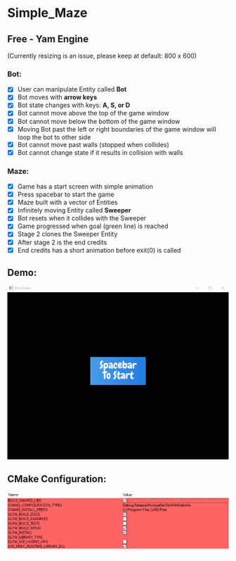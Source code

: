 # Simple_Maze

## Free - Yam Engine
(Currently resizing is an issue, please keep at default: 800 x 600)

### Bot:
- [x] User can manipulate Entity called **Bot**
- [x] Bot moves with **arrow keys**
- [x] Bot state changes with keys: **A, S, or D**
- [x] Bot cannot move above the top of the game window
- [x] Bot cannot move below the bottom of the game window
- [x] Moving Bot past the left or right boundaries of the game window will loop the bot to other side
- [x] Bot cannot move past walls (stopped when collides)
- [x] Bot cannot change state if it results in collision with walls
  
### Maze:
- [x] Game has a start screen with simple animation
- [x] Press spacebar to start the game
- [x] Maze built with a vector of Entities
- [x] Infinitely moving Entity called **Sweeper**
- [x] Bot resets when it collides with the Sweeper
- [x] Game progressed when goal (green line) is reached
- [x] Stage 2 clones the Sweeper Entity
- [x] After stage 2 is the end credits
- [x] End credits has a short animation before exit(0) is called

## Demo:
![](Free_Demo.gif)

## CMake Configuration:
![image](CMake_Config.PNG)
